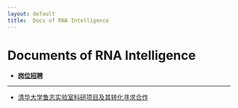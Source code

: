```yaml
---
layout: default
title:  Docs of RNA Intelligence
---
```


# Documents of RNA Intelligence

* [**岗位招聘**](./join-us/)




---

*  [清华大学鲁志实验室科研项目及其转化寻求合作](https://www.ncrnalab.org/open)

